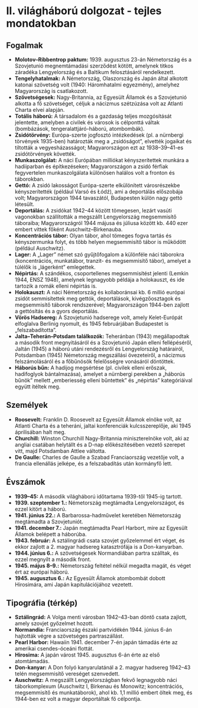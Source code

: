 # II. világháború dolgozat - tejles mondatokban

## Fogalmak

- **Molotov–Ribbentrop paktum:** 1939. augusztus 23-án Németország és a Szovjetunió megnemtámadási szerződést kötött, amelynek titkos záradéka Lengyelország és a Baltikum felosztásáról rendelkezett.
- **Tengelyhatalmak:** A Németország, Olaszország és Japán által alkotott katonai szövetség volt (1940: Háromhatalmi egyezmény), amelyhez Magyarország is csatlakozott.
- **Szövetségesek:** Nagy-Britannia, az Egyesült Államok és a Szovjetunió alkotta a fő szövetséget, céljuk a nácizmus szétzúzása volt az Atlanti Charta elvei alapján.
- **Totális háború:** A társadalom és a gazdaság teljes mozgósítását jelentette, amelyben a civilek és városok is célponttá váltak (bombázások, tengeralattjáró-háború, atombombák).
- **Zsidótörvény:** Európa-szerte jogfosztó intézkedések (pl. a nürnbergi törvények 1935-ben) határozták meg a „zsidóságot”, elvették jogaikat és tiltották a vegyesházasságot; Magyarországon ezt az 1938–39–41-es zsidótörvények követték.
- **Munkaszolgálat:** A náci Európában milliókat kényszerítettek munkára a hadiiparban és építkezéseken; Magyarországon a zsidó férfiak fegyvertelen munkaszolgálata különösen halálos volt a fronton és táborokban.
- **Gettó:** A zsidó lakosságot Európa-szerte elkülönített városrészekbe kényszerítették (például Varsó és Łódź), ami a deportálás előszobája volt; Magyarországon 1944 tavaszától, Budapesten külön nagy gettó létesült.
- **Deportálás:** A zsidókat 1942–44 között tömegesen, lezárt vasúti vagonokban szállították a megszállt Lengyelország megsemmisítő táboraiba; Magyarországról 1944 májusa és júliusa között kb. 440 ezer embert vittek főként Auschwitz–Birkenauba.
- **Koncentrációs tábor:** Olyan tábor, ahol tömeges fogva tartás és kényszermunka folyt, és több helyen megsemmisítő tábor is működött (például Auschwitz).
- **Lager:** A „Lager” német szó gyűjtőfogalom a különféle náci táborokra (koncentrációs, munkatábor, tranzit- és megsemmisítő tábor), amelyet a túlélők is „lágerként” emlegettek.
- **Népirtás:** A szándékos, csoportellenes megsemmisítést jelenti (Lemkin 1944, ENSZ 1948), amelynek legnagyobb példája a holokauszt, és ide tartozik a romák elleni népirtás is.
- **Holokauszt:** A náci Németország és kollaboránsai kb. 6 millió európai zsidót semmisítettek meg gettók, deportálások, kivégzőosztagok és megsemmisítő táborok rendszerével; Magyarországon 1944-ben zajlott a gettósítás és a gyors deportálás.
- **Vörös Hadsereg:** A Szovjetunió hadserege volt, amely Kelet-Európát elfoglalva Berlinig nyomult, és 1945 februárjában Budapestet is „felszabadította”.
- **Jalta–Teherán–Potsdam találkozók:** Teheránban (1943) megállapodtak a második front megnyitásáról és a Szovjetunió Japán elleni fellépéséről, Jaltán (1945) a háború utáni rendezésről és Lengyelország határairól, Potsdamban (1945) Németország megszállási övezeteiről, a nácizmus felszámolásáról és a főbűnösök felelősségre vonásáról döntöttek.
- **Háborús bűn:** A hadijog megsértése (pl. civilek elleni erőszak, hadifoglyok bántalmazása), amelyet a nürnbergi perekben a „háborús bűnök” mellett „emberiesség elleni bűntettek” és „népirtás” kategóriáival együtt ítéltek meg.

## Személyek

- **Roosevelt:** Franklin D. Roosevelt az Egyesült Államok elnöke volt, az Atlanti Charta és a teheráni, jaltai konferenciák kulcsszereplője, aki 1945 áprilisában halt meg.
- **Churchill:** Winston Churchill Nagy-Britannia miniszterelnöke volt, aki az angliai csatában helytállt és a D-nap előkészítésében vezető szerepet vitt, majd Potsdamban Attlee váltotta.
- **De Gaulle:** Charles de Gaulle a Szabad Franciaország vezetője volt, a francia ellenállás jelképe, és a felszabadítás után kormányfő lett.

## Évszámok

- **1939–45:** A második világháború időtartama 1939-től 1945-ig tartott.
- **1939. szeptember 1.:** Németország megtámadta Lengyelországot, és ezzel kitört a háború.
- **1941. június 22.:** A Barbarossa-hadművelet keretében Németország megtámadta a Szovjetuniót.
- **1941. december 7.:** Japán megtámadta Pearl Harbort, mire az Egyesült Államok belépett a háborúba.
- **1943. február:** A sztálingrádi csata szovjet győzelemmel ért véget, és ekkor zajlott a 2. magyar hadsereg katasztrófája is a Don-kanyarban.
- **1944. június 6.:** A szövetségesek Normandiában partra szálltak, és ezzel megnyílt a második front.
- **1945. május 8–9.:** Németország feltétel nélkül megadta magát, és véget ért az európai háború.
- **1945. augusztus 6.:** Az Egyesült Államok atombombát dobott Hirosimára, ami Japán kapitulációjához vezetett.

## Tipográfia (térkép)

- **Sztálingrád:** A Volga menti városban 1942–43-ban döntő csata zajlott, amely szovjet győzelmet hozott.
- **Normandia:** Franciaország északi partvidékén 1944. június 6-án hajtották végre a szövetséges partraszállást.
- **Pearl Harbor:** Hawaiin 1941. december 7-én japán támadás érte az amerikai csendes-óceáni flottát.
- **Hirosima:** A japán várost 1945. augusztus 6-án érte az első atomtámadás.
- **Don-kanyar:** A Don folyó kanyarulatánál a 2. magyar hadsereg 1942–43 telén megsemmisítő vereséget szenvedett.
- **Auschwitz:** A megszállt Lengyelországban fekvő legnagyobb náci táborkomplexum (Auschwitz I, Birkenau és Monowitz; koncentrációs, megsemmisítő és munkatáborok), ahol kb. 1,1 millió embert öltek meg, és 1944-ben ez volt a magyar deportáltak fő célpontja.